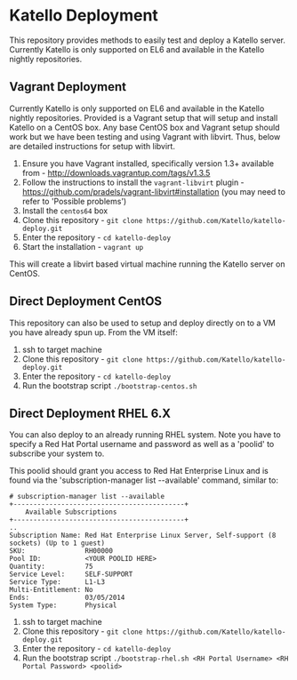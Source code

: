 # Katello Deployment

This repository provides methods to easily test and deploy a Katello server. 
Currently Katello is only supported on EL6 and available in the Katello nightly repositories.

## Vagrant Deployment

Currently Katello is only supported on EL6 and available in the Katello nightly repositories. Provided
is a Vagrant setup that will setup and install Katello on a CentOS box. Any base CentOS box and Vagrant 
setup should work but we have been testing and using Vagrant with libvirt. Thus, below are detailed instructions
for setup with libvirt.

1. Ensure you have Vagrant installed, specifically version 1.3+ available from - http://downloads.vagrantup.com/tags/v1.3.5
2. Follow the instructions to install the `vagrant-libvirt` plugin - https://github.com/pradels/vagrant-libvirt#installation (you may need to refer to 'Possible problems')
3. Install the `centos64` box
4. Clone this repository - `git clone https://github.com/Katello/katello-deploy.git`
5. Enter the repository - `cd katello-deploy`
6. Start the installation - `vagrant up`

This will create a libvirt based virtual machine running the Katello server on CentOS.

## Direct Deployment CentOS

This repository can also be used to setup and deploy directly on to a VM you have already spun up. From 
the VM itself:

1. ssh to target machine
2. Clone this repository - `git clone https://github.com/Katello/katello-deploy.git`
3. Enter the repository - `cd katello-deploy`
4. Run the bootstrap script `./bootstrap-centos.sh`


## Direct Deployment RHEL 6.X

You can also deploy to an already running RHEL system.  Note you have to specify a Red Hat Portal username and password as well as a 'poolid' to subscribe your system to.

This poolid should grant you access to Red Hat Enterprise Linux and is found via the 'subscription-manager list --available' command, similar to:

```
# subscription-manager list --available
+-------------------------------------------+
    Available Subscriptions
+-------------------------------------------+
..
Subscription Name: Red Hat Enterprise Linux Server, Self-support (8 sockets) (Up to 1 guest)
SKU:               RH00000
Pool ID:           <YOUR POOLID HERE>
Quantity:          75
Service Level:     SELF-SUPPORT
Service Type:      L1-L3
Multi-Entitlement: No
Ends:              03/05/2014
System Type:       Physical
```

1. ssh to target machine
2. Clone this repository - `git clone https://github.com/Katello/katello-deploy.git`
3. Enter the repository - `cd katello-deploy`
4. Run the bootstrap script `./bootstrap-rhel.sh <RH Portal Username> <RH Portal Password> <poolid>`

